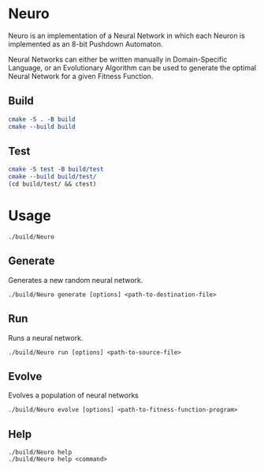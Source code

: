 # Neuro

Neuro is an implementation of a Neural Network in which each Neuron is implemented as an 8-bit Pushdown Automaton.

Neural Networks can either be written manually in Domain-Specific Language, or an Evolutionary Algorithm can be used to generate the optimal Neural Network for a given Fitness Function.

## Build

```cmake
cmake -S . -B build
cmake --build build
```

## Test

```cmake
cmake -S test -B build/test
cmake --build build/test/
(cd build/test/ && ctest)
```


# Usage

```
./build/Neuro
```

## Generate

Generates a new random neural network.

```
./build/Neuro generate [options] <path-to-destination-file>
```

## Run

Runs a neural network.

```
./build/Neuro run [options] <path-to-source-file>
```

## Evolve

Evolves a population of neural networks

```
./build/Neuro evolve [options] <path-to-fitness-function-program>
```

## Help

```
./build/Neuro help
./build/Neuro help <command>
```
